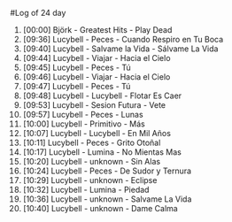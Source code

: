 #Log of 24 day

1. [00:00] Björk - Greatest Hits - Play Dead
1. [09:36] Lucybell - Peces - Cuando Respiro en Tu Boca
1. [09:40] Lucybell - Salvame la Vida - Sálvame La Vida
1. [09:44] Lucybell - Viajar - Hacia el Cielo
1. [09:45] Lucybell - Peces - Tú
1. [09:46] Lucybell - Viajar - Hacia el Cielo
1. [09:47] Lucybell - Peces - Tú
1. [09:48] Lucybell - Lucybell - Flotar Es Caer
1. [09:53] Lucybell - Sesion Futura - Vete
1. [09:57] Lucybell - Peces - Lunas
1. [10:00] Lucybell - Primitivo - Más
1. [10:07] Lucybell - Lucybell - En Mil Años
1. [10:11] Lucybell - Peces - Grito Otoñal
1. [10:17] Lucybell - Lumina - No Mientas Mas
1. [10:20] Lucybell - unknown - Sin Alas
1. [10:24] Lucybell - Peces - De Sudor y Ternura
1. [10:29] Lucybell - unknown - Eclipse
1. [10:32] Lucybell - Lumina - Piedad
1. [10:36] Lucybell - unknown - Salvame La Vida
1. [10:40] Lucybell - unknown - Dame Calma
